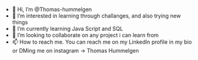 - 👋 Hi, I’m @Thomas-hummelgen
- 👀 I’m interested in learning through challanges, and also trying new things
- 🌱 I’m currently learning Java Script and SQL
- 💞️ I’m looking to collaborate on any project i can learn from
- 📫 How to reach me. You can reach me on my LinkedIn profile in my bio or DMing me on instagram -> Thomas Hummelgen

